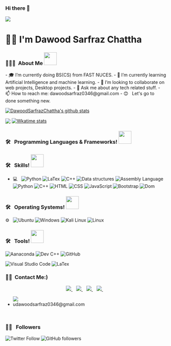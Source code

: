 ### Hi there 👋

![](https://komarev.com/ghpvc/?username=DawoodSarfrazChattha)

<h1> 💁‍♂️ I'm Dawood Sarfraz Chattha </h1>

<h3> 👨🏻‍💻 &nbsp;About Me <img src="https://media.giphy.com/media/2rAF2FUn94dIlljSms/giphy.gif" width="40"></h3>
- 🎓 I’m currently doing BS(CS) from FAST NUCES.
- 🌱 I’m currently learning Artificial Intelligence and machine learning.
- 👯 I’m looking to collaborate on web projects, Desktop projects.
- 💬 Ask me about any tech related stuff.
- 📫 How to reach me: dawoodsarfraz0346@gmail.com
- 😊 &nbsp; Let's go to done something new.



 <a href="https://github.com/DawoodSarfrazChattha/github-readme-stats"><img align="center" src="https://github-readme-stats.vercel.app/api?username=DawoodSarfrazChattha&show_icons=true&include_all_commits=true&theme=radical&buefy&hide_border=true" alt="DawoodSarfrazChattha's github stats" ></a>
 
 <a href="https://github.com/DawoodSarfrazChattha/github-readme-stats"><img align="center" src="https://github-readme-stats.vercel.app/api/top-langs/?username=DawoodSarfrazChattha&layout=default&theme=radical&buefy&hide_border=true" /></a> 
 <a href="https://github.com/DawoodSarfrazChattha/github-readme-stats"><img align="center" src="https://github-readme-stats.vercel.app/api/wakatime?username=DawoodSarfrazChattha&theme=radical&buefy&hide_border=true" alt="Wkatime stats" ></a>
 



<h3> 🛠 &nbsp; Programming Languages & Frameworks! <img src="https://media.giphy.com/media/WUlplcMpOCEmTGBtBW/giphy.gif" width="40"></h3>

<h3> 🛠 &nbsp; Skills! <img src="https://media.giphy.com/media/WUlplcMpOCEmTGBtBW/giphy.gif" width="40"></h3>

- 💻 &nbsp;
  ![Python](https://img.shields.io/badge/-Python-333333?style=flat&logo=python)
  ![LaTex](https://img.shields.io/badge/-LaTex-333333?style=flat&logo=LaTex)
  ![C++](https://img.shields.io/badge/-c++-black?logo=c%2B%2B&style=social)
  ![Data structures](https://img.shields.io/badge/Data%20structure-c%2B%2B-blue)
  ![Assembly Language](https://img.shields.io/badge/Assembly%20Language%20-16%20bit--32%20bit-brightgreen) 
  ![Python](https://img.shields.io/badge/-Python-61DAFB?logo=python&logoColor=blue&logoWidth=30)
  ![C++](https://img.shields.io/badge/-c++-black?logo=c%2B%2B&style=social)
  ![HTML](https://img.shields.io/badge/-HTML-333333?style=flat&logo=HTML5)
  ![CSS](https://img.shields.io/badge/-CSS-333333?style=flat&logo=CSS3&logoColor=1572B6)
  ![JavaScript](https://img.shields.io/badge/-JavaScript-333333?style=flat&logo=javascript)
  ![Bootstrap](https://img.shields.io/badge/-Bootstrap-333333?style=flat&logo=bootstrap&logoColor=563D7C)
  ![Dom](https://img.shields.io/badge/Dom-javascript-blu)
 
 
</p>
<h3> 🛠 &nbsp; Operating Systems! <img src="https://media.giphy.com/media/WUlplcMpOCEmTGBtBW/giphy.gif" width="40"></h3>

 ⚙️  &nbsp;
 ![Ubuntu](https://img.shields.io/badge/-Ubuntu-FBFBF8?logo=ubuntu&logocolor=Darkgreen&logoWidth=30)
 ![Windows](https://img.shields.io/badge/-windows-FBFBF8?logo=Windows&logocolor=Windows10&logoWidth=30)
  ![Kali Linux](https://img.shields.io/badge/-Kali%20Linux-FBFBF8?logo=Kali%20Linux&logocolor=DarkBlack&logoWidth=30)
  ![Linux](https://img.shields.io/badge/-linux-FBFBF8?style=flat&logo=linux)
  <h3> 🛠 &nbsp; Tools! <img src="https://media.giphy.com/media/WUlplcMpOCEmTGBtBW/giphy.gif" width="40"></h3>
  
  
  ![Aanaconda](https://img.shields.io/badge/-Aanaconda-F7F6F0?logo=anaconda&logocolor=Darkgreen&logoWidth=30)
  ![Dev C++](https://img.shields.io/badge/Dev-C%2B%2B-blue)
  ![GitHub](https://img.shields.io/badge/-GitHub-333333?style=flat&logo=github)
  
  ![Visual Studio Code](https://img.shields.io/badge/-Visual%20Studio%20Code-333333?style=flat&logo=visual-studio-code&logoColor=007ACC)
  ![LaTex](https://img.shields.io/badge/-LaTex-333333?style=flat&logo=LaTe)  

 




<h3> 🤝🏻 &nbsp;Contact Me:) </h3>

<p align='center'>
  
  <a href="https://api.whatsapp.com/send?phone=550306 1757838&text=Dawood Sarfraz Chattha">
    <img src="https://img.shields.io/badge/WHATSAPP-%2325D366.svg?&style=for-the-badge&logo=whatsapp&logoColor=white" />    
  </a>&nbsp;&nbsp;
  <a href="https://www.linkedin.com/in/dawood-sarfraz-0466541b6/">
    <img src="https://img.shields.io/badge/linkedin-%230077B5.svg?&style=for-the-badge&logo=linkedin&logoColor=white" />
  </a>&nbsp;&nbsp;
  <a href="[(https://www.instagram.com/dawoodsarfrazchattha/)]">
    <img src="https://img.shields.io/badge/instagram-%23E4405F.svg?&style=for-the-badge&logo=instagram&logoColor=white" />        
  </a>&nbsp;&nbsp;
  <a href="https://tpaste link here">
    <img src="https://img.shields.io/badge/Twitter-1DA1F2?style=for-the-badge&logo=twitter&logoColor=white" />        
  </a>&nbsp;&nbsp;
  <ul>
    <img src="https://img.shields.io/badge/Gmail-D14836?style=for-the-badge&logo=gmail&logoColor=white" />
    <li>udawoodsarfraz0346@gmail.com</li>
   </ul>
  </a>&nbsp;&nbsp;
</p>

<h3> 🤝🏻 &nbsp; Followers </h3>

<p> <img alt="Twitter Follow" src="https://img.shields.io/twitter/follow/DawoodChattha03?style=social">
<img alt="GitHub followers" src="https://img.shields.io/github/followers/DawoodSarfrazChattha?style=social">
</p>
